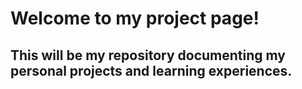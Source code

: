 # Welcome to my project page!

## This will be my repository documenting my personal projects and learning experiences.
